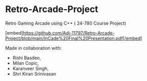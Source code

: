 # Retro-Arcade-Project
Retro Gaming Arcade using C++ ( 24-780 Course Project)

[embed]https://github.com/Adi-11797/Retro-Arcade-Project/blob/main/InCade%20Final%20Presentation.pdf[/embed]

Made in collaboration with:
- Rishi Basdeo, 
- Milan Copic, 
- Karanveer Singh, 
- Shri Kiran Srinivasan
